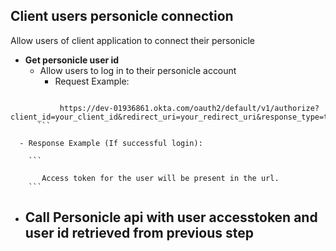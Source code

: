 
## Client users personicle connection

Allow users of client application to connect their personicle

- **Get personicle user id**
    - Allow users to log in to their personicle account
      - Request Example: 
          ``` 
<!--              curl -v -X POST \
             -H "Accept: application/json" \
             -H "Content-Type: application/json" \
              -d '{
              "username": "test@example.com",
              "password": "password"
               }' "https://dev-01936861.okta.com/api/v1/authn" -->
               
               https://dev-01936861.okta.com/oauth2/default/v1/authorize?client_id=your_client_id&redirect_uri=your_redirect_uri&response_type=token&scope=openid+profile+email&state=anyRandomString&nonce=anyRandomString
          ```

      - Response Example (If successful login): 
     
        ```
<!--            {"expiresAt":"2022-03-21T23:38:29.000Z","status":"SUCCESS","sessionToken":"20111hWiRn5z.....fw-hcL7OTja","_embedded":
           {"user":{"id":"00u3s...7","passwordChanged":"2022-02-03T17:38:23.000Z","profile": {"login":
           "test@example.com","firstName":"John","lastName":"Doe","locale":"en_US","timeZone":"America/Los_Angeles"}}},"_links":{"cancel":{"href":"https://dev-
           01936861.okta.com/api/v1/authn/cancel","hints":{"allow":["POST"]}}}} -->
           Access token for the user will be present in the url. 
        ```
<!--       - Response Example (If invalid credentials):
          ```
          {"errorCode":"E0000004","errorSummary":"Authentication failed","errorLink":"E0000004","errorId":"oaevmSwdo6jSna9mLHeuctBow","errorCauses":[]}
          ``` -->
- **Call Personicle api with user accesstoken and user id retrieved from previous step**
   - 

